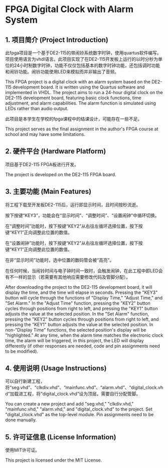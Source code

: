 # FPGA Digital Clock with Alarm System

## 1. 项目简介 (Project Introduction)

此fpga项目是一个基于DE2-115的带闹铃系统数字时钟，使用quartus软件编写。项目使用语言为vhdl语言。此项目实现了在DE2-115开发板上运行的以时分秒为单位的24小时制数字时钟，功能不仅仅包括基本的数字时钟功能，还包括调时功能和闹铃功能。闹铃功能使用LED来模拟而并非输出了音频。

This FPGA project is a digital clock with an alarm system based on the DE2-115 development board. It is written using the Quartus software and implemented in VHDL. The project aims to run a 24-hour digital clock on the DE2-115 development board, featuring basic clock functions, time adjustment, and alarm capabilities. The alarm function is simulated using LEDs rather than audio output.

此项目是本学生在学校的fpga课程中的结课设计，可能存在一些不足。

This project serves as the final assignment in the author's FPGA course at school and may have some limitations.

## 2. 硬件平台 (Hardware Platform)

项目基于DE2-115 FPGA板进行开发。

The project is developed on the DE2-115 FPGA board.

## 3. 主要功能 (Main Features)

将工程下载至开发板DE2-115后，运行即显示时间，且时间按秒流逝。

按下按键“KEY3”，功能会在“显示时间”、“调整时间”、“设置闹钟”中循环切换。

在“调整时间”功能时，按下按键“KEY2”从右往左循环选择位置，按下按键“KEY1”正向调整此位置的数值。

在“设置闹钟”功能时，按下按键“KEY2”从右往左循环选择位置，按下按键“KEY1”正向调整此位置的数值。

在非“显示时间”功能时，选中位置的数码管会被“高亮”。

在任何时候，当闹铃时间与电子钟时间一致时，会触发闹钟，在此工程中即LED会有不一样的显示（若需要有其他响应需要修改代码及管脚分配）。

After downloading the project to the DE2-115 development board, it will display the time, and the time will elapse in seconds. Pressing the "KEY3" button will cycle through the functions of "Display Time," "Adjust Time," and "Set Alarm." In the "Adjust Time" function, pressing the "KEY2" button cycles through positions from right to left, and pressing the "KEY1" button adjusts the value at the selected position. In the "Set Alarm" function, pressing the "KEY2" button cycles through positions from right to left, and pressing the "KEY1" button adjusts the value at the selected position. In non-"Display Time" functions, the selected position's display will be "highlighted." At any time, when the alarm time matches the electronic clock time, the alarm will be triggered, in this project, the LED will display differently (if other responses are needed, code and pin assignments need to be modified).

## 4. 使用说明 (Usage Instructions)

可以自行新建工程，将“seg.vhd”、“clkdiv.vhd”、“mainfunc.vhd”、“alarm.vhd”、“digital_clock.vhd”加载进工程，将“digital_clock.vhd”设为顶层。需要自行分配管脚。

You can create a new project and add "seg.vhd," "clkdiv.vhd," "mainfunc.vhd," "alarm.vhd," and "digital_clock.vhd" to the project. Set "digital_clock.vhd" as the top-level module. Pin assignments need to be done manually.

## 5. 许可证信息 (License Information)

使用MIT许可证。

This project is licensed under the MIT License.
